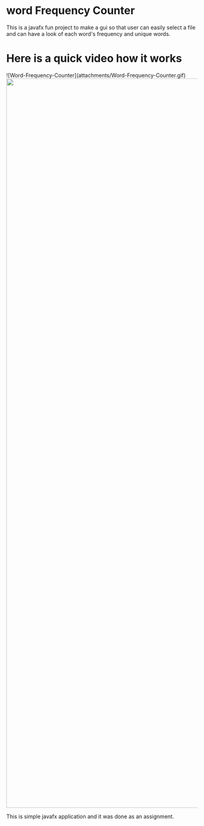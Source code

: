 # word Frequency Counter

 This is a javafx fun project to make a gui so that user can easily select a file and can have a look of each word's frequency and unique words.



<h1>Here is a quick video how it works     
</h1>
![Word-Frequency-Counter](attachments/Word-Frequency-Counter.gif)
<img src="/attachments/Word-Frequency-Counter.gif?raw=true" width="1920px">

This is simple javafx application and it was done as an assignment.
